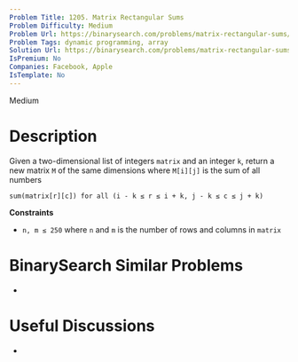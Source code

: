 ```yaml
---
Problem Title: 1205. Matrix Rectangular Sums
Problem Difficulty: Medium
Problem Url: https://binarysearch.com/problems/matrix-rectangular-sums/
Problem Tags: dynamic programming, array
Solution Url: https://binarysearch.com/problems/matrix-rectangular-sums/solutions/
IsPremium: No
Companies: Facebook, Apple
IsTemplate: No
---
```


<span style="color: ;">Medium</span>

# Description

Given a two-dimensional list of integers `matrix` and an integer `k`, return a new matrix `M` of the same dimensions where `M[i][j]` is the sum of all numbers 

```
sum(matrix[r][c]) for all (i - k ≤ r ≤ i + k, j - k ≤ c ≤ j + k)
```

**Constraints**
- `n, m ≤ 250` where `n` and `m` is the number of rows and columns in `matrix`

# BinarySearch Similar Problems

- []()

# Useful Discussions

- []()
